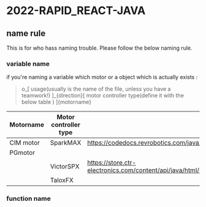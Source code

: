 # 2022-RAPID_REACT-JAVA

## name rule
This is for who hass naming trouble.
Please follow the below naming rule.
### variable name

if you're naming a variable which motor or a object which is actually exists :
> o_[ usage(usually is the name of the file, unless you have a teamwork!) ]_{direction}[ motor controller type(define it with the below table ) ]{motorname}

| Motorname | Motor controller type | urls to documention | fireware company |
| --------- | --------------------- | ---------------- | ---------------- |
| CIM motor| SparkMAX | https://codedocs.revrobotics.com/java/com/revrobotics/cansparkmax | rev |
| PGmotor||||
|| VictorSPX | https://store.ctr-electronics.com/content/api/java/html/classcom_1_1ctre_1_1phoenix_1_1motorcontrol_1_1can_1_1_victor_s_p_x.html | ctre |
|| TaloxFX | ||

### function name
